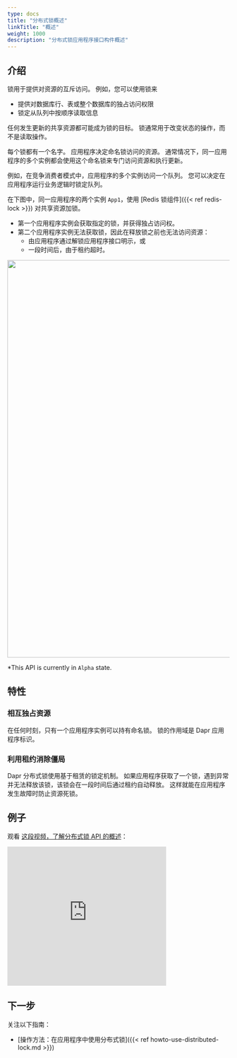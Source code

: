 ```yaml
---
type: docs
title: "分布式锁概述"
linkTitle: "概述"
weight: 1000
description: "分布式锁应用程序接口构件概述"
---
```


## 介绍
锁用于提供对资源的互斥访问。 例如，您可以使用锁来

- 提供对数据库行、表或整个数据库的独占访问权限
- 锁定从队列中按顺序读取信息

任何发生更新的共享资源都可能成为锁的目标。 锁通常用于改变状态的操作，而不是读取操作。

每个锁都有一个名字。 应用程序决定命名锁访问的资源。 通常情况下，同一应用程序的多个实例都会使用这个命名锁来专门访问资源和执行更新。

例如，在竞争消费者模式中，应用程序的多个实例访问一个队列。 您可以决定在应用程序运行业务逻辑时锁定队列。

在下图中，同一应用程序的两个实例 `App1`，使用 [Redis 锁组件]({{< ref redis-lock >}}) 对共享资源加锁。

- 第一个应用程序实例会获取指定的锁，并获得独占访问权。
- 第二个应用程序实例无法获取锁，因此在释放锁之前也无法访问资源：
   - 由应用程序通过解锁应用程序接口明示，或
   - 一段时间后，由于租约超时。

<img src="/images/lock-overview.png" width=900>

*This API is currently in `Alpha` state.

## 特性

### 相互独占资源
在任何时刻，只有一个应用程序实例可以持有命名锁。 锁的作用域是 Dapr 应用程序标识。

### 利用租约消除僵局
Dapr 分布式锁使用基于租赁的锁定机制。 如果应用程序获取了一个锁，遇到异常并无法释放该锁，该锁会在一段时间后通过租约自动释放。 这样就能在应用程序发生故障时防止资源死锁。

## 例子

观看 [这段视频，了解分布式锁 API 的概述](https://youtu.be/wLYYOJLt_KQ?t=583)：

<div class="embed-responsive embed-responsive-16by9">
<iframe width="360" height="315" src="https://www.youtube-nocookie.com/embed/wLYYOJLt_KQ?start=583" frameborder="0" allow="accelerometer; autoplay; clipboard-write; encrypted-media; gyroscope; picture-in-picture" allowfullscreen></iframe>

## 下一步

关注以下指南：
- [操作方法：在应用程序中使用分布式锁]({{< ref howto-use-distributed-lock.md >}})


